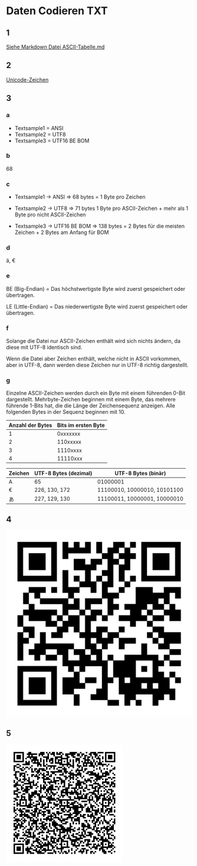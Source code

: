 # Daten Codieren TXT

## 1

[Siehe Markdown Datei ASCII-Tabelle.md](ASCII-Tabelle.md)

## 2

[Unicode-Zeichen](https://symbl.cc/de/unicode/table)

## 3

### a

- Textsample1 = ANSI
- Textsample2 = UTF8
- Textsample3 = UTF16 BE BOM

### b

68

### c

- Textsample1 -> ANSI => 68 bytes = 1 Byte pro Zeichen

- Textsample2 -> UTF8 => 71 bytes 1 Byte pro ASCII-Zeichen + mehr als 1 Byte pro nicht ASCII-Zeichen

- Textsample3 -> UTF16 BE BOM => 138 bytes = 2 Bytes für die meisten Zeichen + 2 Bytes am Anfang für BOM

### d

ä, €

### e

BE (Big-Endian) = Das höchstwertigste Byte wird zuerst gespeichert oder übertragen.

LE (Little-Endian) = Das niederwertigste Byte wird zuerst gespeichert oder übertragen.

### f

Solange die Datei nur ASCII-Zeichen enthält wird sich nichts ändern, da diese mit UTF-8 identisch sind.

Wenn die Datei aber Zeichen enthält, welche nicht in ASCII vorkommen, aber in UTF-8, dann werden diese Zeichen nur in UTF-8 richtig dargestellt.

### g

Einzelne ASCII-Zeichen werden durch ein Byte mit einem führenden 0-Bit dargestellt. Mehrbyte-Zeichen beginnen mit einem Byte, das mehrere führende 1-Bits hat, die die Länge der Zeichensequenz anzeigen. Alle folgenden Bytes in der Sequenz beginnen mit 10.

| Anzahl der Bytes | Bits im ersten Byte |
|------------------|---------------------|
| 1                | 0xxxxxxx            |
| 2                | 110xxxxx            |
| 3                | 1110xxxx            |
| 4                | 11110xxx            |

| Zeichen | UTF-8 Bytes (dezimal) | UTF-8 Bytes (binär) |
|---------|-----------------------|---------------------|
| A       | 65                    | 01000001            |
| €       | 226, 130, 172         | 11100010, 10000010, 10101100 |
| あ      | 227, 129, 130         | 11100011, 10000001, 10000010 |

## 4

![QR-Code](QR-Code.svg)

## 5

![QR-Code für Ticket](QR-Code-Ticket.png)
